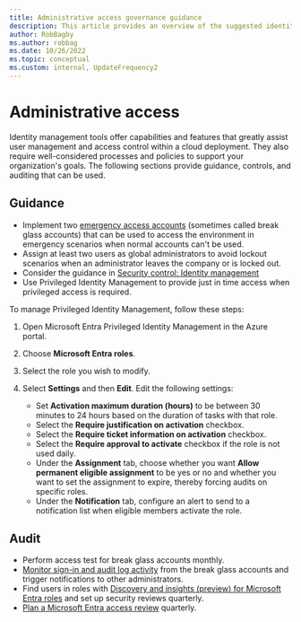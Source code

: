 ```yaml
---
title: Administrative access governance guidance
description: This article provides an overview of the suggested identity management tools capabilities and features for user management along with guidance on processes and policies to support user management in your organization.
author: RobBagby
ms.author: robbag
ms.date: 10/26/2022
ms.topic: conceptual
ms.custom: internal, UpdateFrequency2
---
```


# Administrative access

Identity management tools offer capabilities and features that greatly assist user management and access control within a cloud deployment. They also require well-considered processes and policies to support your organization's goals. The following sections provide guidance, controls, and auditing that can be used.

## Guidance

- Implement two [emergency access accounts](/azure/active-directory/roles/security-emergency-access#store-account-credentials-safely) (sometimes called break glass accounts) that can be used to access the environment in emergency scenarios when normal accounts can't be used.
- Assign at least two users as global administrators to avoid lockout scenarios when an administrator leaves the company or is locked out.
- Consider the guidance in [Security control: Identity management](/security/benchmark/azure/mcsb-identity-management)
- Use Privileged Identity Management to provide just in time access when privileged access is required.

To manage Privileged Identity Management, follow these steps:

1. Open Microsoft Entra Privileged Identity Management in the Azure portal.
1. Choose **Microsoft Entra roles**.
1. Select the role you wish to modify.
1. Select **Settings** and then **Edit**. Edit the following settings:

   - Set **Activation maximum duration (hours)** to be between 30 minutes to 24 hours based on the duration of tasks with that role.
   - Select the **Require justification on activation** checkbox.
   - Select the **Require ticket information on activation** checkbox.
   - Select the **Require approval to activate** checkbox if the role is not used daily.
   - Under the **Assignment** tab, choose whether you want **Allow permanent eligible assignment** to be yes or no and whether you want to set the assignment to expire, thereby forcing audits on specific roles.
   - Under the **Notification** tab, configure an alert to send to a notification list when eligible members activate the role.

## Audit

- Perform access test for break glass accounts monthly.
- [Monitor sign-in and audit log activity](/azure/active-directory/roles/security-emergency-access#monitor-sign-in-and-audit-logs) from the break glass accounts and trigger notifications to other administrators.
- Find users in roles with [Discovery and insights (preview) for Microsoft Entra roles](/azure/active-directory/privileged-identity-management/pim-security-wizard) and set up security reviews quarterly.
- [Plan a Microsoft Entra access review](/azure/active-directory/governance/deploy-access-reviews) quarterly.
